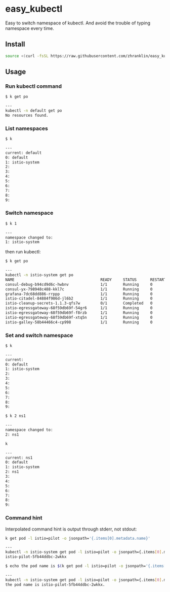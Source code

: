 # easy_kubectl
Easy to switch namespace of kubectl. And avoid the trouble of typing namespace every time.

## Install
```bash
source <(curl -fsSL https://raw.githubusercontent.com/zhranklin/easy_kubectl/master/install.sh)
```

## Usage
### Run kubectl command
```bash
$ k get po

---
kubectl -n default get po
No resources found.
```


### List namespaces

```bash
$ k

---
current: default
0: default
1: istio-system
2:
3:
4:
5:
6:
7:
8:
9:
```

### Switch namespace

```bash
$ k 1

---
namespace changed to:
1: istio-system
```

then run kubectl:

```bash
$ k get po

---
kubectl -n istio-system get po
NAME                                      READY     STATUS      RESTARTS   AGE
consul-debug-b94cd9d6c-hwbnv              1/1       Running     0          4d
consul-yx-798948c488-kkl7c                1/1       Running     0          5d
grafana-7dc68dd886-rrppp                  1/1       Running     0          6d
istio-citadel-84884f986d-jl6b2            1/1       Running     0          6d
istio-cleanup-secrets-1.1.3-qfs7w         0/1       Completed   0          6d
istio-egressgateway-68f59db69f-54gr6      1/1       Running     0          1h
istio-egressgateway-68f59db69f-f8rzb      1/1       Running     0          3h
istio-egressgateway-68f59db69f-xtq5n      1/1       Running     0          6d
istio-galley-58b44466c4-cp998             1/1       Running     0          6d
```

### Set and switch namespace
```bash
$ k

---
current:
0: default
1: istio-system
2:
3:
4:
5:
6:
7:
8:
9:
```

```bash
$ k 2 ns1

---
namespace changed to:
2: ns1
```

```bash
k

---
current: ns1
0: default
1: istio-system
2: ns1
3:
4:
5:
6:
7:
8:
9:
```

### Command hint

Interpolated command hint is output through stderr, not stdout:

```bash
k get pod -l istio=pilot -o jsonpath='{.items[0].metadata.name}'

---
kubectl -n istio-system get pod -l istio=pilot -o jsonpath={.items[0].metadata.name}
istio-pilot-5fb44ddbc-2wkkx
```

```bash
$ echo the pod name is $(k get pod -l istio=pilot -o jsonpath='{.items[0].metadata.name}').

---
kubectl -n istio-system get pod -l istio=pilot -o jsonpath={.items[0].metadata.name}
the pod name is istio-pilot-5fb44ddbc-2wkkx.
```

